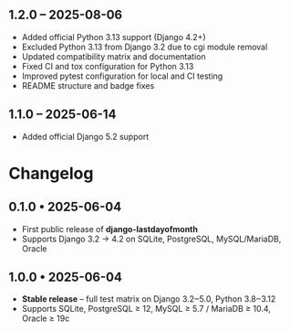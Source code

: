 ## 1.2.0 – 2025-08-06
* Added official Python 3.13 support (Django 4.2+)
* Excluded Python 3.13 from Django 3.2 due to cgi module removal
* Updated compatibility matrix and documentation
* Fixed CI and tox configuration for Python 3.13
* Improved pytest configuration for local and CI testing
* README structure and badge fixes

## 1.1.0 – 2025-06-14
* Added official Django 5.2 support

# Changelog

## 0.1.0 • 2025-06-04
* First public release of **django-lastdayofmonth**
* Supports Django 3.2 → 4.2 on SQLite, PostgreSQL, MySQL/MariaDB, Oracle


## 1.0.0 • 2025-06-04
* **Stable release** – full test matrix on Django 3.2‒5.0, Python 3.8‒3.12
* Supports SQLite, PostgreSQL ≥ 12, MySQL ≥ 5.7 / MariaDB ≥ 10.4, Oracle ≥ 19c